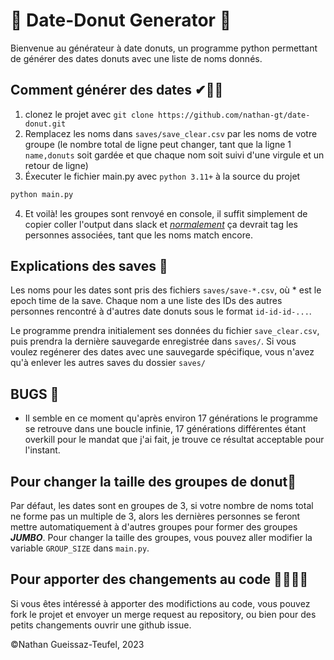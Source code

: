 # 🍩 Date-Donut Generator 🍩

Bienvenue au générateur à date donuts, un programme python permettant de générer des dates donuts avec une liste de noms donnés.

## Comment générer des dates ✔📆🍩

1. clonez le projet avec `git clone https://github.com/nathan-gt/date-donut.git`
2. Remplacez les noms dans `saves/save_clear.csv` par les noms de votre groupe (le nombre total de ligne peut changer, tant que la ligne 1 `name,donuts` soit gardée et que chaque nom soit suivi d'une virgule et un retour de ligne)
3. Éxecuter le fichier main.py avec `python 3.11+` à la source du projet

```bash
python main.py
```

4. Et voilà! les groupes sont renvoyé en console, il suffit simplement de copier coller l'output dans slack et <ins>*normalement*</ins> ça devrait tag les personnes associées, tant que les noms match encore.

## Explications des saves 💾

Les noms pour les dates sont pris des fichiers `saves/save-*.csv`, où * est le epoch time de la save. Chaque nom a une liste des IDs des autres personnes rencontré à d'autres date donuts sous le format `id-id-id-...`.

Le programme prendra initialement ses données du fichier `save_clear.csv`, puis prendra la dernière sauvegarde enregistrée dans `saves/`. Si vous voulez regénerer des dates avec une sauvegarde spécifique, vous n'avez qu'à enlever les autres saves du dossier `saves/`

## BUGS 🐛

- Il semble en ce moment qu'après environ 17 générations le programme se retrouve dans une boucle infinie, 17 générations différentes étant overkill pour le mandat que j'ai fait, je trouve ce résultat acceptable pour l'instant.

## Pour changer la taille des groupes de donut🍩

Par défaut, les dates sont en groupes de 3, si votre nombre de noms total ne forme pas un multiple de 3, alors les dernières personnes se feront mettre automatiquement à d'autres groupes pour former des groupes ***JUMBO***. Pour changer la taille des groupes, vous pouvez aller modifier la variable `GROUP_SIZE` dans `main.py`.

## Pour apporter des changements au code 👩‍💻👨‍💻

Si vous êtes intéressé à apporter des modifictions au code, vous pouvez fork le projet et envoyer un merge request au repository, ou bien pour des petits changements ouvrir une github issue.

©Nathan Gueissaz-Teufel, 2023
